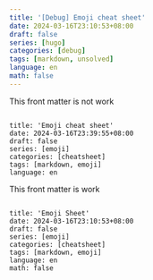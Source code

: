 ```yaml
---
title: '[Debug] Emoji cheat sheet'
date: 2024-03-16T23:10:53+08:00
draft: false
series: [hugo]
categories: [debug]
tags: [markdown, unsolved]
language: en
math: false
---
```




This front matter is not work
```

title: 'Emoji cheat sheet'
date: 2024-03-16T23:39:55+08:00
draft: false
series: [emoji]
categories: [cheatsheet]
tags: [markdown, emoji]
language: en

```

This front matter is work
```

title: 'Emoji Sheet'
date: 2024-03-16T23:10:53+08:00
draft: false
series: [emoji]
categories: [cheatsheet]
tags: [markdown, emoji]
language: en
math: false

```

